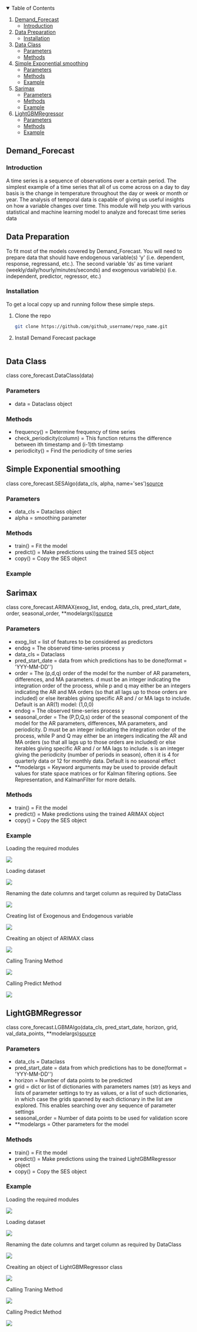 
<!-- TABLE OF CONTENTS -->
<details open="open">
  <summary>Table of Contents</summary>
  <ol>
    <li>
      <a href="#demand_forecast">Demand_Forecast</a>
      <ul>
        <li><a href="#introduction">Introduction</a></li>
      </ul>
    </li>
    <li>
      <a href="#data-preparation">Data Preparation</a>
      <ul>
        <li><a href="#installation">Installation</a></li>
      </ul>
    </li>
    <li>
      <a href="#data-class">Data Class</a>
      <ul>
        <li><a href="#parameters">Parameters</a></li>
        <li><a href="#methods">Methods</a></li>
      </ul>
    </li>
    <li>
      <a href="#simple-exponential-smoothing">Simple Exponential smoothing</a>
      <ul>
        <li><a href="#parameters">Parameters</a></li>
        <li><a href="#methods">Methods</a></li>
        <li><a href="#example">Example</a></li>
      </ul>
    </li>
    <li>
      <a href="#sarimax">Sarimax</a>
      <ul>
        <li><a href="#parameters">Parameters</a></li>
        <li><a href="#methods">Methods</a></li>
        <li><a href="#example">Example</a></li>
      </ul>
    </li>
    <li>
      <a href="#lightgbmregressor">LightGBMRegressor</a>
      <ul>
        <li><a href="#parameters">Parameters</a></li>
        <li><a href="#methods">Methods</a></li>
        <li><a href="#example">Example</a></li>
      </ul>
    </li>
  </ol>
</details>

<!-- Demand_Forecast -->
## Demand_Forecast
### Introduction
A time series is a sequence of observations over a certain period. The simplest example
of a time series that all of us come across on a day to day basis is the change in
temperature throughout the day or week or month or year.
The analysis of temporal data is capable of giving us useful insights on how a variable
changes over time.
This module will help you with various statistical and machine learning model to analyze and forecast time series data

<!-- DATA PREPARATION -->
## Data Preparation

To fit most of the models covered by Demand_Forecast. You will need to prepare data that should have endogenous variable(s) ‘y' (i.e. dependent, response, regressand, etc.). The second variable 'ds’  as time variant (weekly/daily/hourly/minutes/seconds) and exogenous variable(s) (i.e. independent, predictor, regressor, etc.)


### Installation
To get a local copy up and running follow these simple steps.

1. Clone the repo
   ```sh
   git clone https://github.com/github_username/repo_name.git
   ```
2. Install Demand Forecast package
   ```sh
   ```

<!-- DATA CLASS -->
## Data Class
class core_forecast.DataClass(data)

### Parameters
* []() data = Dataclass object

### Methods
* []() frequency() = Determine frequency of time series
* []() check_periodicity(column) = This function returns the difference between ith timestamp and (i-1)th timestamp
* []() periodicity() = Find the periodicity of time series


<!-- SIMPLE EXPONENTIAL SMOOTHING -->
## Simple Exponential smoothing
class core_forecast.SESAlgo(data_cls, alpha, name='ses')[source](https://www.statsmodels.org/stable/examples/notebooks/generated/exponential_smoothing.html)


### Parameters
* []() data_cls = Dataclass object
* []() alpha = smoothing parameter

### Methods
* []() train() = Fit the model
* []() predict() = Make predictions using the trained SES object
* []() copy() = Copy the SES object

### Example


<!-- SARIMAX -->
## Sarimax
class core_forecast.ARIMAX(exog_list, endog, data_cls, pred_start_date, order, seasonal_order, **modelargs))[source](https://www.statsmodels.org/dev/generated/statsmodels.tsa.statespace.sarimax.SARIMAX.html)


### Parameters
* []() exog_list = list of features to be considered as predictors
* []() endog = The observed time-series process y
* []() data_cls = Dataclass 
* []() pred_start_date = data from which predictions has to be done(format = 'YYY-MM-DD'')
* []() order = The (p,d,q) order of the model for the number of AR parameters, differences, 
                and MA parameters. d must be an integer indicating the integration order of the process, while p and q may either be an integers indicating the AR and MA orders (so that all lags up to those orders are included) or else iterables giving specific AR and / or MA lags to include. Default is an AR(1) model: (1,0,0)
* []() endog = The observed time-series process y
* []() seasonal_order = The (P,D,Q,s) order of the seasonal component of the model for the AR parameters, differences, MA parameters, and periodicity. D must be an integer indicating the integration order of the process, while P and Q may either be an integers indicating the AR and MA orders (so that all lags up to those orders are included) or else iterables giving specific AR and / or MA lags to include. s is an integer giving the periodicity (number of periods in season), often it is 4 for quarterly data or 12 for monthly data. Default is no seasonal effect
* []() **modelargs = Keyword arguments may be used to provide default values for state space matrices or for Kalman filtering options. See Representation, and KalmanFilter for more details.



### Methods
* []() train() = Fit the model
* []() predict() = Make predictions using the trained ARIMAX object
* []() copy() = Copy the SES object

### Example
Loading the required modules

<img src="Images/ARIMAX/Importing_modules.png">

Loading dataset

<img src="Images/ARIMAX/Importing_dataset.png">

Renaming the date columns and target column as required by DataClass

<img src="Images/ARIMAX/Renaming_date_and_target_columns.png">

Creating list of Exogenous and Endogenous variable

<img src="Images/ARIMAX/Creating_exo_and_endo_list.png">

Creaiting an object of ARIMAX class

<img src="Images/ARIMAX/Creating_arimax_object.png">

Calling Traning Method

<img src="Images/ARIMAX/Traning.png">

Calling Predict Method

<img src="Images/ARIMAX/predicting.png">

<!-- LIGHTGBMREGRESSOR -->
## LightGBMRegressor
class core_forecast.LGBMAlgo(data_cls, pred_start_date, horizon, grid, val_data_points, **modelargs)[source](https://lightgbm.readthedocs.io/en/latest/pythonapi/lightgbm.LGBMRegressor.html)


### Parameters
* []() data_cls = Dataclass 
* []() pred_start_date = data from which predictions has to be done(format = 'YYY-MM-DD'')
* []() horizon = Number of data points to be predicted
* []() grid = dict or list of dictionaries with parameters names (str) as keys and lists of parameter settings to try as values, or a list of such dictionaries, in which case the grids spanned by each dictionary in the list are explored. This enables searching over any sequence of parameter settings
* []() seasonal_order = Number of data points to be used for validation score
* []() **modelargs = Other parameters for the model



### Methods
* []() train() = Fit the model
* []() predict() = Make predictions using the trained LightGBMRegressor object
* []() copy() = Copy the SES object

### Example

Loading the required modules

<img src="Images/LightGBM/Importing_modules.png">

Loading dataset

<img src="Images/LightGBM/Importing_dataset.png">

Renaming the date columns and target column as required by DataClass

<img src="Images/LightGBM/Renaming_date_and_target_columns.png">

Creaiting an object of LightGBMRegressor class

<img src="Images/LightGBM/Creaing_object.png">

Calling Traning Method

<img src="Images/LightGBM/Training.png">

Calling Predict Method

<img src="Images/LightGBM/Prediction.png">


